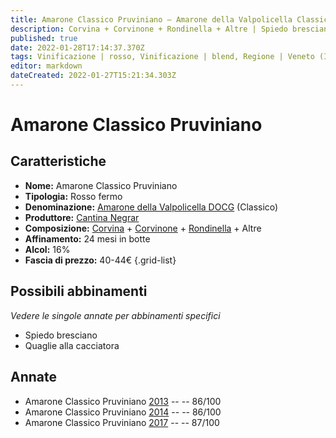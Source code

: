 ```yaml
---
title: Amarone Classico Pruviniano – Amarone della Valpolicella Classico DOCG – Cantina Negrar – Veneto (IT) – 40-44€ – 3★
description: Corvina + Corvinone + Rondinella + Altre | Spiedo bresciano – Quaglie alla cacciatora
published: true
date: 2022-01-28T17:14:37.370Z
tags: Vinificazione | rosso, Vinificazione | blend, Regione | Veneto (IT), Vinificazione | fermo, Valutazioni | 3 stelle, Prezzi | 40-44€, Vitigni | Corvina, Vitigni | Rondinella, Vitigni | Corvinone, Alimento | spiedo bresciano, Alimento | quaglia, Aromatizzazione | alla cacciatora
editor: markdown
dateCreated: 2022-01-27T15:21:34.303Z
---
```


# Amarone Classico Pruviniano

## Caratteristiche
- **Nome:** <span class="nome">Amarone Classico Pruviniano</span>
- **Tipologia:** Rosso fermo
- **Denominazione:** <span class="denominazione">[Amarone della Valpolicella DOCG](/denominazioni/Italia/Veneto/DOCG/Amarone-della-Valpolicella)</span>  (Classico)
- **Produttore:** <span class="cantina">[Cantina Negrar](/produttori/Italia/Veneto/Cantina-Negrar)</span> 
- **Composizione:** [Corvina](/vitigni/Italia/bacca-nera/corvina) + [Corvinone](/vitigni/Italia/bacca-nera/corvinone) + [Rondinella](/vitigni/Italia/bacca-nera/rondinella) + Altre
- **Affinamento:** 24 mesi in botte
- **Alcol:** 16%
- **Fascia di prezzo:** 40-44€
{.grid-list}

## Possibili abbinamenti
*Vedere le singole annate per abbinamenti specifici*

- Spiedo bresciano 
- Quaglie alla cacciatora

## Annate
- Amarone Classico Pruviniano [2013](vini/Italia/Veneto/Cantina-Negrar/Amarone-Classico-Pruviniano/2013) -- <span class="star-5"></span> -- 86/100
- Amarone Classico Pruviniano [2014](vini/Italia/Veneto/Cantina-Negrar/Amarone-Classico-Pruviniano/2014) -- <span class="star-5"></span> -- 86/100
- Amarone Classico Pruviniano [2017](vini/Italia/Veneto/Cantina-Negrar/Amarone-Classico-Pruviniano/2017) -- <span class="star-3"></span> -- 87/100
